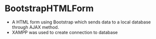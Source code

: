 # BootstrapHTMLForm
- A HTML form using Bootstrap which sends data to a local database through AJAX method. 
- XAMPP was used to create connection to database
